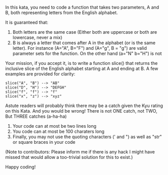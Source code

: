 In this kata, you need to code a function that takes two parameters, A and B, both representing letters from the English alphabet.

It is guaranteed that:
<ol>
  <li>Both letters are the same case (Either both are uppercase or both are lowercase, never a mix)</li>
  <li>B is always a letter that comes after A in the alphabet (or is the same letter). For instance (A="A", B="F") and (A="g", B = "g") are valid parameter sets for the function. On the other hand (a="N" b="H") is not</li>
</ol>

Your mission, if you accept it, is to write a function slice() that returns the inclusive slice of the English alphabet starting at A and ending at B. A few examples are provided for clarity:

```
slice("A", "B") --> "AB"
slice("D", "H") --> "DEFGH"
slice("f", "f") --> "f"
slice("x", "z") --> "xyz"
```

Astute readers will probably think there may be a catch given the Kyu rating on this Kata. And you would be wrong! There is not ONE catch, not TWO, But THREE catches (a-ha-ha)

<ol>
  <li>Your code can at most be two lines long</li>
  <li>You code can at most be 100 charaters long</li>
  <li>Finally, you may not use the quoting characters (' and ") as well as "str" or square braces in your code</li>
</ol>

(Note to contributors: Please inform me if there is any hack I might have missed that would allow a too-trivial solution for this to exist.) 
</ol>

Happy coding!